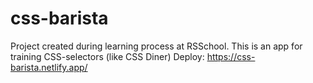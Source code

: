 # css-barista
Project created during learning process at RSSchool. This is an app for training CSS-selectors (like CSS Diner)
Deploy: https://css-barista.netlify.app/
